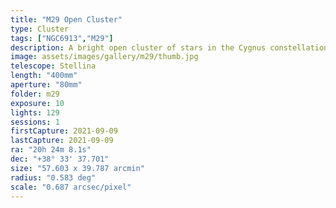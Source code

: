 ```yaml
---
title: "M29 Open Cluster"
type: Cluster
tags: ["NGC6913","M29"]
description: A bright open cluster of stars in the Cygnus constellation.
image: assets/images/gallery/m29/thumb.jpg
telescope: Stellina
length: "400mm"
aperture: "80mm"
folder: m29
exposure: 10
lights: 129
sessions: 1
firstCapture: 2021-09-09 
lastCapture: 2021-09-09
ra: "20h 24m 8.1s"
dec: "+38° 33' 37.701"
size: "57.603 x 39.787 arcmin"
radius: "0.583 deg"
scale: "0.687 arcsec/pixel"
---
```


